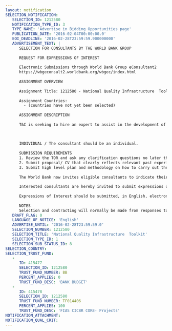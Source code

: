 ```yaml
---
layout: notification
SELECTION_NOTIFICATION: 
   SELECTION_ID: 1212580
   NOTIFICATION_TYPE_ID: 3
   TYPE_NAME: 'Advertise in Bidding Opportunities page'
   PUBLICATION_DATE: '2016-02-04T00:00:00.0'
   EOI_DEADLINE: '2016-02-28T23:59:59.900000000'
   ADVERTISEMENT_TEXT: |
      SELECTION FOR CONSULTANTS BY THE WORLD BANK GROUP
      
      REQUEST FOR EXPRESSIONS OF INTEREST
      
      Electronic Submissions through World Bank Group eConsultant2
      https://wbgeconsult2.worldbank.org/wbgec/index.html
      
      ASSIGNMENT OVERVIEW
      
      Assignment Title: 1212580 - National Quality Infrastructure  Toolkit
      
      Assignment Countries:
        - (countries have not yet been selected)
      
      ASSIGNMENT DESCRIPTION
      
      T&C is seeking to hire an expert to assist in the development of a NQI value proposition through the development of NQI toolkit. The toolkit aims to provide implementation guidelines for WBG staff and reformers in client countries
      
      
      
      INDIVIDUAL / The consultant should be an individual. 
      
      SUBMISSION REQUIREMENTS
      1. Review the TOR and ask any clarification questions no later than Feb 21, 2016
      2. Submit proposal/ CV that clearly reflects relevant past experiences by Feb 28, 2016
      3. Submit high level plan and methodology on how to carry out the assignment along with the CV
      
      The World Bank now invites eligible consultants to indicate their interest in providing the services.  Interested consultants must provide information indicating that they are qualified to perform the services (brochures, description of similar assignments, experience in similar conditions, availability of appropriate skills among staff, etc.).  Please note that the total size of all attachments should be less than 5MB.  
      
      Interested consultants are hereby invited to submit expressions of interest.
      
      Expressions of Interest should be submitted, in English, electronically through World Bank Group eConsultant2 (https://wbgeconsult2.worldbank.org/wbgec/index.html)
      
      NOTES
      Selection and contracting will normally be made from responses to this notification.  The consultant will be selected from a shortlist, subject to availability of funding.
   DRAFT_FLAG: 0
   LANGUAGE_OF_NOTICE: 'English'
   ADVERTISE_UNTIL: '2016-02-28T23:59:59.0'
   SELECTION_NUMBER: 1212580
   SELECTION_TITLE: 'National Quality Infrastructure  Toolkit'
   SELECTION_TYPE_ID: 1
   SELECTION_SUB_STATUS_ID: 8
SELECTION_COUNTRY: 
SELECTION_TRUST_FUND: 
   - 
      ID: 415477
      SELECTION_ID: 1212580
      TRUST_FUND_NUMBER: BB
      PERCENT_APPLIES: 0
      TRUST_FUND_DESC: 'BANK BUDGET'
   - 
      ID: 415478
      SELECTION_ID: 1212580
      TRUST_FUND_NUMBER: TF014406
      PERCENT_APPLIES: 100
      TRUST_FUND_DESC: 'FIAS CICBR CORE- Projects'
NOTIFICATION_ATTACHMENT: 
NOTIFICATION_QUAL_CRIT: 
---
```

